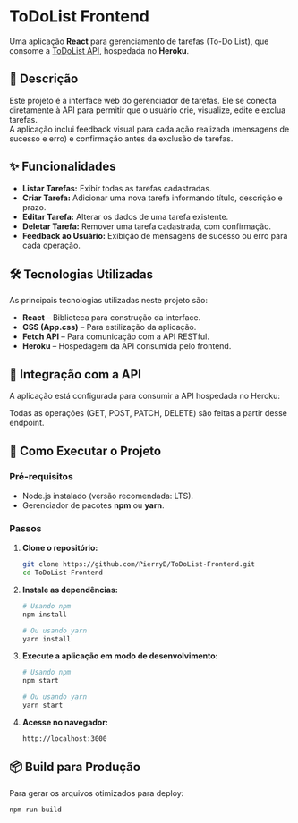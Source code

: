 # ToDoList Frontend

Uma aplicação **React** para gerenciamento de tarefas (To-Do List), que consome a [ToDoList API](https://github.com/PierryB/ToDoList-Api), hospedada no **Heroku**.

## 📝 Descrição

Este projeto é a interface web do gerenciador de tarefas. Ele se conecta diretamente à API para permitir que o usuário crie, visualize, edite e exclua tarefas.  
A aplicação inclui feedback visual para cada ação realizada (mensagens de sucesso e erro) e confirmação antes da exclusão de tarefas.

## ✨ Funcionalidades

* **Listar Tarefas:** Exibir todas as tarefas cadastradas.  
* **Criar Tarefa:** Adicionar uma nova tarefa informando título, descrição e prazo.  
* **Editar Tarefa:** Alterar os dados de uma tarefa existente.  
* **Deletar Tarefa:** Remover uma tarefa cadastrada, com confirmação.  
* **Feedback ao Usuário:** Exibição de mensagens de sucesso ou erro para cada operação.  

## 🛠️ Tecnologias Utilizadas

As principais tecnologias utilizadas neste projeto são:

* **React** – Biblioteca para construção da interface.  
* **CSS (App.css)** – Para estilização da aplicação.  
* **Fetch API** – Para comunicação com a API RESTful.  
* **Heroku** – Hospedagem da API consumida pelo frontend.  

## 🔗 Integração com a API

A aplicação está configurada para consumir a API hospedada no Heroku:  

Todas as operações (GET, POST, PATCH, DELETE) são feitas a partir desse endpoint.

## 🚀 Como Executar o Projeto

### Pré-requisitos

* Node.js instalado (versão recomendada: LTS).  
* Gerenciador de pacotes **npm** ou **yarn**.  

### Passos

1. **Clone o repositório:**
    ```bash
    git clone https://github.com/PierryB/ToDoList-Frontend.git
    cd ToDoList-Frontend
    ```

2. **Instale as dependências:**
    ```bash
    # Usando npm
    npm install

    # Ou usando yarn
    yarn install
    ```

3. **Execute a aplicação em modo de desenvolvimento:**
    ```bash
    # Usando npm
    npm start

    # Ou usando yarn
    yarn start
    ```

4. **Acesse no navegador:**
    ```
    http://localhost:3000
    ```

## 📦 Build para Produção

Para gerar os arquivos otimizados para deploy:
```bash
npm run build
